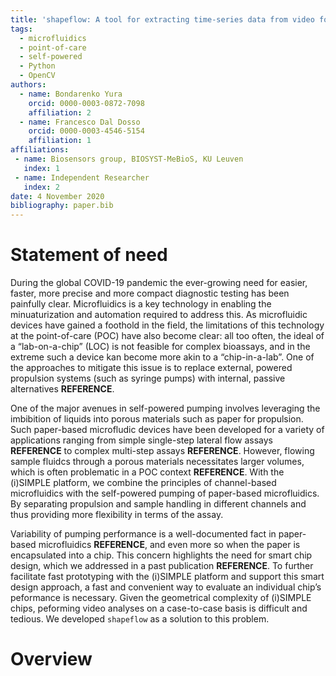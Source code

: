 ```yaml
---
title: 'shapeflow: A tool for extracting time-series data from video footage of self-powered microfluidic devices'
tags:
  - microfluidics
  - point-of-care
  - self-powered
  - Python
  - OpenCV
authors:
  - name: Bondarenko Yura
    orcid: 0000-0003-0872-7098
    affiliation: 2
  - name: Francesco Dal Dosso
    orcid: 0000-0003-4546-5154
    affiliation: 1
affiliations:
 - name: Biosensors group, BIOSYST-MeBioS, KU Leuven
   index: 1
 - name: Independent Researcher
   index: 2
date: 4 November 2020
bibliography: paper.bib
---
```


# Statement of need

During the global COVID-19 pandemic the ever-growing need for easier, faster, more precise and more compact diagnostic testing has been painfully clear. Microfluidics is a key technology in enabling the minuaturization and automation required to address this. As microfluidic devices have gained a foothold in the field, the limitations of this technology at the point-of-care (POC) have also become clear: all too often, the ideal of a “lab-on-a-chip” (LOC) is not feasible for complex bioassays, and in the extreme such a device kan become more akin to a “chip-in-a-lab”. One of the approaches to mitigate this issue is to replace external, powered propulsion systems (such as syringe pumps) with internal, passive alternatives **REFERENCE**. 

One of the major avenues in self-powered pumping involves leveraging the imbibition of liquids into porous materials such as paper for propulsion. Such paper-based microfludic devices have been developed for a variety of applications ranging from simple single-step lateral flow assays **REFERENCE** to complex multi-step assays **REFERENCE**. However, flowing sample fluidcs through a porous materials necessitates larger volumes, which  is often problematic in a POC context **REFERENCE**. With the (i)SIMPLE platform, we combine the principles of channel-based microfluidics with the self-powered pumping of paper-based microfluidics. By separating propulsion and sample handling in different channels and thus providing more flexibility in terms of the assay.

Variability of pumping performance is a well-documented fact in paper-based microfluidics **REFERENCE**, and even more so when the paper is encapsulated into a chip. This concern highlights the need for smart chip design, which we addressed in a past publication **REFERENCE**. To further facilitate fast prototyping with the (i)SIMPLE platform and support this smart design approach, a fast and convenient way to evaluate an individual chip’s peformance is necessary. Given the geometrical complexity of (i)SIMPLE chips, peforming video analyses on a case-to-case basis is difficult and tedious. We developed `shapeflow` as a solution to this problem.



# Overview

